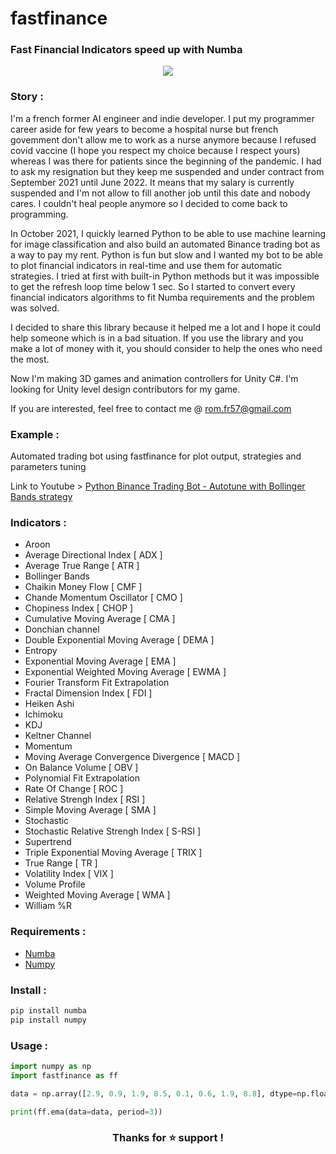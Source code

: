 # fastfinance

### **Fast Financial Indicators speed up with Numba**

<p align="center">
  <img src="https://imagizer.imageshack.com/img923/9808/uBE2M9.jpg" />
</p>

### **Story :**
I'm a french former AI engineer and indie developer. I put my programmer career aside for few years to become a hospital nurse but french govemment don't allow me to work as a nurse anymore because I refused covid vaccine (I hope you respect my choice because I respect yours) whereas I was there for patients since the beginning of the pandemic. I had to ask my resignation but they keep me suspended and under contract from September 2021 until June 2022. It means that my salary is currently suspended and I'm not allow to fill another job until this date and nobody cares. I couldn't heal people anymore so I decided to come back to programming.

In October 2021, I quickly learned Python to be able to use machine learning for image classification and also build an automated Binance trading bot as a way to pay my rent. Python is fun but slow and I wanted my bot to be able to plot financial indicators in real-time and use them for automatic strategies. I tried at first with built-in Python methods but it was impossible to get the refresh loop time below 1 sec. So I started to convert every financial indicators algorithms to fit Numba requirements and the problem was solved.

I decided to share this library because it helped me a lot and I hope it could help someone which is in a bad situation.
If you use the library and you make a lot of money with it, you should consider to help the ones who need the most.

Now I'm making 3D games and animation controllers for Unity C#. I'm looking for Unity level design contributors for my game.

If you are interested, feel free to contact me @ rom.fr57@gmail.com

### **Example :**
Automated trading bot using fastfinance for plot output, strategies and parameters tuning

Link to Youtube > [Python Binance Trading Bot - Autotune with Bollinger Bands strategy](https://www.youtube.com/watch?v=L5t6aFAETcg)

### **Indicators :**
- Aroon
- Average Directional Index [ ADX ]
- Average True Range [ ATR ]
- Bollinger Bands
- Chaikin Money Flow [ CMF ]
- Chande Momentum Oscillator [ CMO ]
- Chopiness Index [ CHOP ]
- Cumulative Moving Average [ CMA ]
- Donchian channel
- Double Exponential Moving Average [ DEMA ]
- Entropy
- Exponential Moving Average [ EMA ]
- Exponential Weighted Moving Average [ EWMA ]
- Fourier Transform Fit Extrapolation
- Fractal Dimension Index [ FDI ]
- Heiken Ashi
- Ichimoku
- KDJ
- Keltner Channel
- Momentum
- Moving Average Convergence Divergence [ MACD ]
- On Balance Volume [ OBV ]
- Polynomial Fit Extrapolation
- Rate Of Change [ ROC ]
- Relative Strengh Index [ RSI ]
- Simple Moving Average [ SMA ]
- Stochastic
- Stochastic Relative Strengh Index [ S-RSI ]
- Supertrend
- Triple Exponential Moving Average [ TRIX ]
- True Range [ TR ]
- Volatility Index [ VIX ]
- Volume Profile
- Weighted Moving Average [ WMA ]
- William %R

### **Requirements :**
- [Numba](https://github.com/numba/numba)
- [Numpy](https://github.com/numpy/numpy)

### **Install :**
```python
pip install numba
pip install numpy
```

### **Usage :**
```python
import numpy as np
import fastfinance as ff

data = np.array([2.9, 0.9, 1.9, 8.5, 0.1, 0.6, 1.9, 8.8], dtype=np.float64)

print(ff.ema(data=data, period=3))
```

<h3 align="center">Thanks for ⭐ support !</h3>
